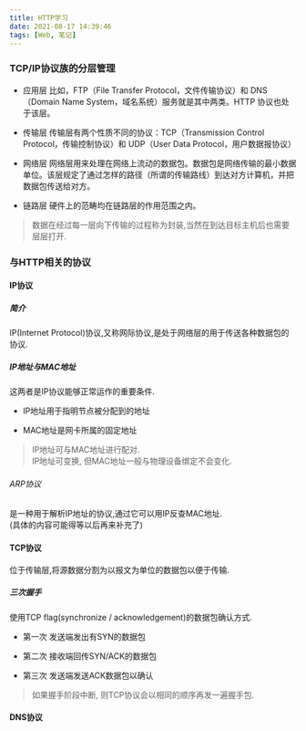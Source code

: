 ```yaml
---
title: HTTP学习
date: 2021-08-17 14:39:46
tags: [Web, 笔记]
---
```


### TCP/IP协议族的分层管理

* 应用层
  比如，FTP（File Transfer Protocol，文件传输协议）和 DNS（Domain Name System，域名系统）服务就是其中两类。HTTP 协议也处于该层。

* 传输层
  传输层有两个性质不同的协议：TCP（Transmission Control Protocol，传输控制协议）和 UDP（User Data Protocol，用户数据报协议）

* 网络层
  网络层用来处理在网络上流动的数据包。数据包是网络传输的最小数据单位。该层规定了通过怎样的路径（所谓的传输路线）到达对方计算机，并把数据包传送给对方。

* 链路层
  硬件上的范畴均在链路层的作用范围之内。

> 数据在经过每一层向下传输的过程称为封装,当然在到达目标主机后也需要层层打开.

### 与HTTP相关的协议

#### IP协议

##### 简介

IP(Internet Protocol)协议,又称网际协议,是处于网络层的用于传送各种数据包的协议.

##### IP地址与MAC地址

这两者是IP协议能够正常运作的重要条件.

* IP地址用于指明节点被分配到的地址

* MAC地址是网卡所属的固定地址

> IP地址可与MAC地址进行配对.  
  IP地址可变换, 但MAC地址一般与物理设备绑定不会变化.

###### ARP协议

是一种用于解析IP地址的协议,通过它可以用IP反查MAC地址.  
(具体的内容可能得等以后再来补充了)

#### TCP协议

位于传输层,将源数据分割为以报文为单位的数据包以便于传输.

##### 三次握手

使用TCP flag(synchronize / acknowledgement)的数据包确认方式.

* 第一次 发送端发出有SYN的数据包

* 第二次 接收端回传SYN/ACK的数据包

* 第三次 发送端发送ACK数据包以确认

> 如果握手阶段中断, 则TCP协议会以相同的顺序再发一遍握手包.

#### DNS协议


